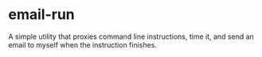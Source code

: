 # email-run
A simple utility that proxies command line instructions, time it, and send an email to myself when the instruction finishes.
